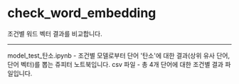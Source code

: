 # check_word_embedding
조건별 워드 벡터 결과를 비교합니다.

----
model_test_탄소.ipynb - 조건별 모델로부터 단어 '탄소'에 대한 결과(상위 유사 단어, 단어 벡터)를 뽑는 쥬피터 노트북입니다.
csv 파일 - 총 4개 단어에 대한 조건별 결과 파일입니다.
